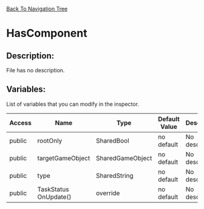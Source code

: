 [Back To Navigation Tree](https://wesleywh.github.io/githubpages/docs/navigation.html)
# HasComponent

## Description:
File has no description.

## Variables:
List of variables that you can modify in the inspector.

|Access|Name|Type|Default Value|Description|
|---|---|---|---|---|
|public|rootOnly|SharedBool|no default|No description.|
|public|targetGameObject|SharedGameObject|no default|No description.|
|public|type|SharedString|no default|No description.|
|public|TaskStatus OnUpdate()|override|no default|No description.|
